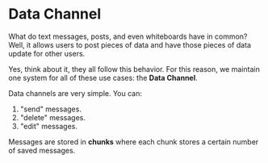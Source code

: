 # Data Channel

What do text messages, posts, and even whiteboards have in common?
Well, it allows users to post pieces of data and have those pieces of data update for other users.

Yes, think about it, they all follow this behavior.
For this reason, we maintain one system for all of these use cases: the **Data Channel**.

Data channels are very simple.
You can:

1. "send" messages.
2. "delete" messages.
3. "edit" messages.

Messages are stored in **chunks** where each chunk stores a certain number of saved messages.


